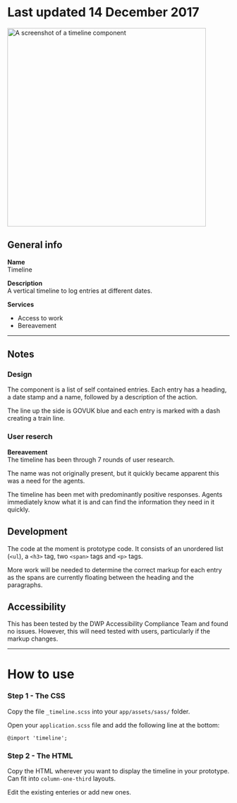 # Last updated 14 December 2017

<img src="https://raw.githubusercontent.com/dwpdigitaltech/code-examples/master/timeline/screenshot.png" alt="A screenshot of a timeline component" height="450"/>

## General info
**Name**   
Timeline

**Description**   
A vertical timeline to log entries at different dates.

**Services**
  - Access to work
  - Bereavement

---

## Notes
### Design
The component is a list of self contained entries. Each entry has a heading, a date stamp and a name, followed by a description of the action.

The line up the side is GOVUK blue and each entry is marked with a dash creating a train line.

### User reserch
**Bereavement**   
The timeline has been through 7 rounds of user research.

The name was not originally present, but it quickly became apparent this was a need for the agents.

The timeline has been met with predominantly positive responses. Agents immediately know what it is and can find the information they need in it quickly.

## Development
The code at the moment is prototype code. It consists of an unordered list (`<ul`), a `<h3>` tag, two `<span>` tags and `<p>` tags.

More work will be needed to determine the correct markup for each entry as the spans are currently floating between the heading and the paragraphs.

## Accessibility
This has been tested by the DWP Accessibility Compliance Team and found no issues. However, this will need tested with users, particularly if the markup changes.

---

# How to use

### Step 1 - The CSS
Copy the file `_timeline.scss` into your `app/assets/sass/` folder.

Open your `application.scss` file and add the following line at the bottom:

```@import 'timeline';```

### Step 2 - The HTML
Copy the HTML wherever you want to display the timeline in your prototype. Can fit into `column-one-third` layouts.

Edit the existing enteries or add new ones.

